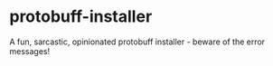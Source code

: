 # protobuff-installer

A fun, sarcastic, opinionated protobuff installer - beware of the error messages!
